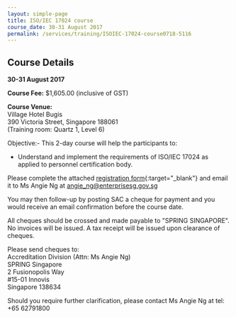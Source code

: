 ```yaml
---
layout: simple-page
title: ISO/IEC 17024 course
course_date: 30-31 August 2017
permalink: /services/training/ISOIEC-17024-course0718-5116
---
```


## Course Details
**30-31 August 2017**

**Course Fee:**  $1,605.00 (inclusive of GST)

**Course Venue:**  
Village Hotel Bugis  
390 Victoria Street, Singapore 188061  
(Training room:  Quartz 1, Level 6)

Objective:-
This 2-day course will help the participants to:
* Understand and implement the requirements of ISO/IEC 17024 as applied to personnel certification body.

Please complete the attached [registration form](/files/registration-forms/Registration-form-(ISO-IEC-17024).docx){:target="_blank"} and email it to Ms Angie Ng at <angie_ng@enterprisesg.gov.sg>

You may then follow-up by posting SAC a cheque for payment and you would receive an email confirmation before the course date.

All cheques should be crossed and made payable to "SPRING SINGAPORE". No invoices will be issued. A tax receipt will be issued upon clearance of cheques.

Please send cheques to:  
Accreditation Division (Attn:  Ms Angie Ng)  
SPRING Singapore  
2 Fusionopolis Way  
#15-01 Innovis  
Singapore 138634

Should you require further clarification, please contact Ms Angie Ng at tel:  +65 62791800
